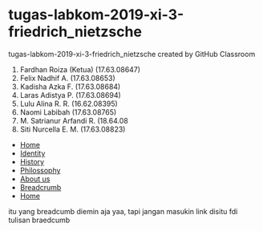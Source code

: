 # tugas-labkom-2019-xi-3-friedrich_nietzsche
tugas-labkom-2019-xi-3-friedrich_nietzsche created by GitHub Classroom
1. Fardhan Roiza (Ketua) (17.63.08647)
2. Felix Nadhif A. (17.63.08653)
3. Kadisha Azka F. (17.63.08684)
4. Laras Adistya P. (17.63.08694)
5. Lulu Alina R. R. (16.62.08395)
6. Naomi Labibah (17.63.08765)
7. M. Satrianur Arfandi R. (18.64.08
8. Siti Nurcella E. M. (17.63.08823)

<!DOCTYPE html>
<html>
<head>
  <link rel="stylesheet" href="https://use.fontawesome.com/releases/v5.7.2/css/all.css" integrity="sha384-fnmOCqbTlWIlj8LyTjo7mOUStjsKC4pOpQbqyi7RrhN7udi9RwhKkMHpvLbHG9Sr" crossorigin="anonymous">
  <nav class="breadcrumb is-centered" aria-label="breadcrumbs">
  <ul>
    <li><i style="color: cornflowerblue" class="fas fa-home"></i><a href="https://www.instagram.com/felixnadhif/">Home</a></li>
    <li><i style="color: cornflowerblue" class="far fa-id-card"></i><a href="#">Identity</a></li>
    <li><i style="color: cornflowerblue" class="fas fa-history"></i><a href="#">History</a></li>
    <li><i style="color: cornflowerblue" class="fas fa-quote-right"></i><a href="#">Philossophy</a></li>
    <li><i style="color: cornflowerblue" class="fas fa-users"></i><a href="#">About us</a></li>
    <li class="is-active"><a href="#" aria-current="page">Breadcrumb</a></li>
    <li class="is-active"><a href="#" aria-current="page">Home</a></li>
  </ul>
</nav>
  <link rel="stylesheet" href="https://cdnjs.cloudflare.com/ajax/libs/bulma/0.7.4/css/bulma.min.css" />
  <title>pelik</title>
</head>
<body>
  <p>itu yang breadcumb diemin aja yaa, tapi jangan masukin link disitu fdi tulisan braedcumb</p>

</body>
</html>
